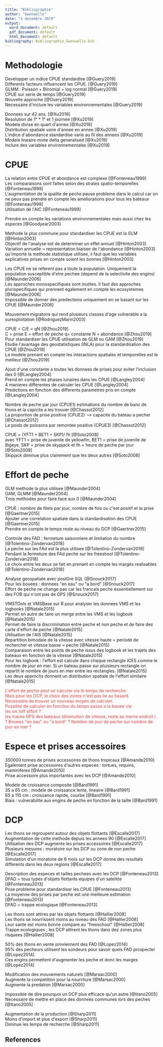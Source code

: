 ```yaml
---
title: "Bibliographie"
author: "Gwenaelle"
date: "2 decembre 2019"
output:
  word_document: default
  pdf_document: default
  html_document: default
bibliography: Bibliographie_Gwenaelle.bib
---
```


# Methodologie  
Developper un indice CPUE standardise [@Guery2019]     
Differents facteurs influencent les CPUE. [@Guery2019]    
GLMM : Poisson + Binomial + log normal  [@Guery2019]   
CPUE sur serie de temps  [@Guery2019]   
Nouvelle approche  [@Guery2019]   
Necessaire d'inclure les variables environnementales  [@Guery2019]   

Donnees sur 42 ans.  [@Xu2019]    
Resolution de 1° * 1° et 1 journee  [@Xu2019]    
Modele divise en quart d'annee  [@Xu2019]    
Distribution spatiale varie d'annee en annee  [@Xu2019]     
L'indice d'abondance standardise varie au fil des annees  [@Xu2019]    
Modele lineaire mixte delta generalised  [@Xu2019]    
Inclure des variables environnementales  [@Xu2019]    

# CPUE

La relation entre CPUE et abondance est complexe  [@Fonteneau1999]  
Les comparaisons sont faites selon des strates spatio-temporelles  [@Fonteneau1999]  
L'augmentation de la qualite de peche pause probleme dans le calcul car on ne peux pas prendre en compte les ameliorations pour tous les bateaux  [@Fonteneau1999]  
Utilisation de l'AIC  [@Fonteneau1999]  

Prendre en compte les variations environnementales mais aussi chez les especes  [@Goodyear2003]  

Methode la plus commune pour standardiser les CPUE est la GLM  [@Hinton2003]  
Objectif de l'analyse est de determiner un effet annuel [@Hinton2003]   
Variation annuelle = representation biaisee de l'abondance  [@Hinton2003]  
qu'importe la methode statistique utilisee, il faut que les variables explicatives prises en compte soient les bonnes  [@Hinton2003]    

Les CPUE ne se referent pas a toute la population. Uniquement la population susceptible d'etre pechee (depend de la selectivite des engins)  [@Maunder2006]  
Les approches monospecifiques sont inutiles. Il faut des approches plurispecifiques qui prennent egalement en compte les ecosystemes  [@Maunder2006]  
Impossible de donner des predections uniquement en se basant sur les CPUE  [@Maunder2006]  

Mouvement migratoire qui rend plusieurs classes d'age vulnerable a la surexploitation  [@RodriguezMarin2003]  

CPUE = C/E = qN  [@Zhou2019]  
C = prise E = effort de peche q= constante N = abondance  [@Zhou2019]  
Pour standardiser les CPUE utilisation de GLM ou GAM  [@Zhou2019]  
Etudie l'avantage des geostatistiques (INLA) pour la standardisation des CPUE  [@Zhou2019]  
Le modele prenant en compte les interactions spatiales et temporelles est le meilleur  [@Zhou2019]  

Ajout d'une constante a toutes les donnees de prises pour eviter l'inclusion des 0  [@Langley2004]  
Prend en compte les phases lunaires dans les CPUE  [@Langley2004]  
4 manieres differentes de calculer les CPUE  [@Langley2004]  
Predictions en fonction des differents parametres pris en compte  [@Langley2004]  

Nombre de peche par jour (CPUE1) estimations du nombre de banc de thons et la capicite a les trouver  [@Chassot2012]  
La proportion de prise positive (CPUE2) --> capacite du bateau a pecher  [@Chassot2012]  
Le poids de poissons par remontee positive (CPUE3)  [@Chassot2012]  

CPUE = (YFT1 + BET1 + SKP)/ fh  [@Soto2008]  
avec YFT1 = prise de juvenile de yellowfin, BET1 = prise de juvenile de Bigeye, SKP = prise de skypjack et fh = heure de peche par jour  [@Soto2008]  
Skipjack diminue plus clairement que les deux autres  [@Soto2008]  

# Effort de peche
 
GLM methode la plus utilisee  [@Maunder2004]  
GAM, GLMM  [@Maunder2004]  
Trois methodes pour faire face aux 0  [@Maunder2004]  
  
CPUE : nombre de filets par jour, nombre de fois ou c'est positif et la prise  [@Gaertner2015]  
Ajouter une correlation spatiale dans la standardisation des CPUE  [@Gaertner2015]  
Prendre en compte le temps reste au niveau du DCP  [@Gaertner2015]  

Controle des FAD : fermeture saisonniere et limitation du nombre  [@Tolentino-Zondervan2018]  
La peche sur les FAd est la plus utilisee  [@Tolentino-Zondervan2018]  
Pendant la fermeture des FAd peche sur les freeshool  [@Tolentino-Zondervan2018]  
Le choix entre les deux se fait en prenant en compte les marges realisables  [@Tolentino-Zondervan2018]  

Analyse geospatiale avec postGre SQL [@Snouck2017]  
Pour les bouees : donnees "en eau" ou "a bord" [@Snouck2017]   
Effort de peche ne change pas car les francais peche essentiellement sur des FOB qui n'ont pas de GPS  [@Snouck2017]  

VMSTOols et VMSBase sur R pour analyser les donnees VMS et les logbooks  [@Natale2015]  
Permet en autre de faire un merge entre les VMS et les logbook  [@Natale2015]  
Permet de faire la discrimination entre peche et non peche et de faire des carte d'effort de peche  [@Natale2015]  
Utilisation de l'AIS  [@Natale2015]  
Repartition bimodale de la vitesse avec vitesse haute = periode de rechercher et vitesse basse = peche  [@Natale2015]  
Comparaison entre les points de peche issus des logbook et les trajets des bateaux en fonction de la vitesse  [@Natale2015]  
Pour les logbook : l'effort est calcule dans chaque rectangle ICES comme le nombre de jour en mer. Si un bateau passe sur pluisieurs rectangle on repartit le nombre de jours en mer entre les rectangles. [@Natale2015]    
Les deux approchs donnent un distribution spatiale de l'effort similaire [@Natale2015]    


<span style="color:#fb4141">L'effort de peche peut se calculer via le temps de recherche.  
Mais pour les DCP, le choix des zones n'est pas lie au hasard.  
Necessaire de trouver un nouveau moyen de calculer.  
Possible de calculer en fonction du temps passe a la bouee via   
les on /off effort ?  
les traces GPS des bateaux (diminution de vitesse, reste au meme endroit ) ?
Bouees "en eau" ou "a bord" ?
Nombre de jour de peche sur nombre de jour en mer ?</span>  


# Espece et prises accessoires  

350000 tonnes de prises accessoires de thons tropicaux [@Amande2010]  
Egalement prise accessoires d'autres especes : tortues, requins, mammiferes [@Amande2010]  
Prise accessoire plus importantes avec les DCP [@Amande2010]

Modele de croissance composite  [@Bard1991]  
35 a 65 cm : modele de croissance lente, lineaire  [@Bard1991]  
65 a 110 cm : croissance rapide, courbe  [@Bard1991]  
Biais : vulnerabilite aux engins de peche en fonction de la taille  [@Bard1991]  


# DCP

Les thons se regroupent autour des objets flottants [@Escalle2017]   
Augmentation de cette methode depuis les annees 90  [@Escalle2017]   
Utilisation des DCP augmente les prises accessoires  [@Escalle2017]   
Plusieurs mesures : moratoire sur les DCP ou zone de non peche  [@Escalle2017]   
Simulation d'un moratoire de 6 mois sur les DCP donne des resultats differents dans les deux regions [@Escalle2017]    

Description des especes et tailles pechees avec les DCP  [@Fonteneau2013]  
DFAD = tous types d'objets flottants equipes d'un satelitte  [@Fonteneau2013]  
Pose probleme pour standardiser les CPUE  [@Fonteneau2013]  
La moyenne des prises par peche est une meilleure estimation  [@Fonteneau2013]  
DFAD = trappe ecologique  [@Fonteneau2013]  

Les thons sont attires par les objets flottants  [@Hallier2008]  
Les thons se nourrissent moins au niveau des FAD  [@Hallier2008]  
Leur sante est moins bonne compare au "freeschool"  [@Hallier2008]  
Trappe ecologiques ; les DCP attirent les thons dans dez zones plus risquees  [@Hallier2008]  
 
50% des thons en vente proviennent des FAD [@Lopez2014]  
95% des pecheurs utilisent les sondeurs pour savoir quels FAD prospecter [@Lopez2014]  
Ces engins permettent d'augmenter les peche et donc les marges [@Lopez2014]  

Modification des mouvements naturels  [@Marsac2000]  
Augmente la competition pour la nourriture  [@Marsac2000]  
Augmente la predation  [@Marsac2000]  

Impossible de dire pourquoi un DCP plus efficace qu'un autre  [@Itano2005]  
Necessaire de mettre en place des donnees communes lors des peches  [@Itano2005]  

Augmentation de la production  [@Sharp2011]  
Moins d'import et plus d'export  [@Sharp2011]  
Diminue les temps de recherche  [@Sharp2011]  

## References  
